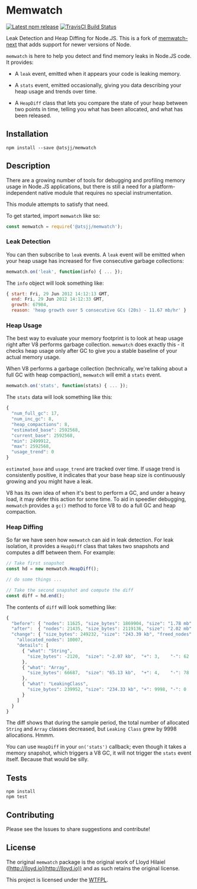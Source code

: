 # Memwatch

[![Latest npm release][npm-badge]][npm-badge-url]
[![TravisCI Build Status][travis-badge]][travis-badge-url]

[npm-badge]: https://img.shields.io/npm/v/@atsjj/memwatch.svg
[npm-badge-url]: https://www.npmjs.com/package/@atsjj/memwatch
[travis-badge]: https://img.shields.io/travis/com/atsjj/memwatch/master.svg?label=TravisCI
[travis-badge-url]: https://travis-ci.com/atsjj/memwatch
[license-url]: http://wtfpl.net
[memwatch-next-url]: https://github.com/marcominetti/node-memwatch

Leak Detection and Heap Diffing for Node.JS. This is a fork of [memwatch-next][memwatch-next-url]
that adds support for newer versions of Node.

`memwatch` is here to help you detect and find memory leaks in
Node.JS code.  It provides:

* A `leak` event, emitted when it appears your code is leaking memory.

* A `stats` event, emitted occasionally, giving you
  data describing your heap usage and trends over time.

* A `HeapDiff` class that lets you compare the state of your heap between
  two points in time, telling you what has been allocated, and what
  has been released.

## Installation

```
npm install --save @atsjj/memwatch
```

## Description

There are a growing number of tools for debugging and profiling memory usage in Node.JS
applications, but there is still a need for a platform-independent native module that requires no
special instrumentation.

This module attempts to satisfy that need.

To get started, import `memwatch` like so:

```javascript
const memwatch = require('@atsjj/memwatch');
```

### Leak Detection

You can then subscribe to `leak` events.  A `leak` event will be emitted when your heap usage has
increased for five consecutive garbage collections:

```javascript
memwatch.on('leak', function(info) { ... });
```

The `info` object will look something like:

```javascript
{ start: Fri, 29 Jun 2012 14:12:13 GMT,
  end: Fri, 29 Jun 2012 14:12:33 GMT,
  growth: 67984,
  reason: 'heap growth over 5 consecutive GCs (20s) - 11.67 mb/hr' }
```

### Heap Usage

The best way to evaluate your memory footprint is to look at heap
usage right after V8 performs garbage collection.  `memwatch` does
exactly this - it checks heap usage only after GC to give you a stable
baseline of your actual memory usage.

When V8 performs a garbage collection (technically, we're talking
about a full GC with heap compaction), `memwatch` will emit a `stats`
event.

```javascript
memwatch.on('stats', function(stats) { ... });
```

The `stats` data will look something like this:

```javascript
{
  "num_full_gc": 17,
  "num_inc_gc": 8,
  "heap_compactions": 8,
  "estimated_base": 2592568,
  "current_base": 2592568,
  "min": 2499912,
  "max": 2592568,
  "usage_trend": 0
}
```

`estimated_base` and `usage_trend` are tracked over time.  If usage
trend is consistently positive, it indicates that your base heap size
is continuously growing and you might have a leak.

V8 has its own idea of when it's best to perform a GC, and under a
heavy load, it may defer this action for some time.  To aid in
speedier debugging, `memwatch` provides a `gc()` method to force V8 to
do a full GC and heap compaction.


### Heap Diffing

So far we have seen how `memwatch` can aid in leak detection.  For
leak isolation, it provides a `HeapDiff` class that takes two snapshots
and computes a diff between them.  For example:

```javascript
// Take first snapshot
const hd = new memwatch.HeapDiff();

// do some things ...

// Take the second snapshot and compute the diff
const diff = hd.end();
```

The contents of `diff` will look something like:

```javascript
{
  "before": { "nodes": 11625, "size_bytes": 1869904, "size": "1.78 mb" },
  "after":  { "nodes": 21435, "size_bytes": 2119136, "size": "2.02 mb" },
  "change": { "size_bytes": 249232, "size": "243.39 kb", "freed_nodes": 197,
    "allocated_nodes": 10007,
    "details": [
      { "what": "String",
        "size_bytes": -2120,  "size": "-2.07 kb",  "+": 3,    "-": 62
      },
      { "what": "Array",
        "size_bytes": 66687,  "size": "65.13 kb",  "+": 4,    "-": 78
      },
      { "what": "LeakingClass",
        "size_bytes": 239952, "size": "234.33 kb", "+": 9998, "-": 0
      }
    ]
  }
}
```

The diff shows that during the sample period, the total number of
allocated `String` and `Array` classes decreased, but `Leaking Class`
grew by 9998 allocations.  Hmmm.

You can use `HeapDiff` in your `on('stats')` callback; even though it
takes a memory snapshot, which triggers a V8 GC, it will not trigger
the `stats` event itself.  Because that would be silly.

## Tests

```
npm install
npm test
```

## Contributing

Please see the Issues to share suggestions and contribute!

## License

The original `memwatch` package is the original work of Lloyd Hilaiel
([http://lloyd.io](http://lloyd.io)) and as such retains the original license.

This project is licensed under the [WTFPL][license-url].
